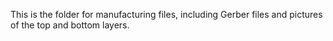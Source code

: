 This is the folder for manufacturing files, including Gerber files and pictures of the top and bottom layers.
